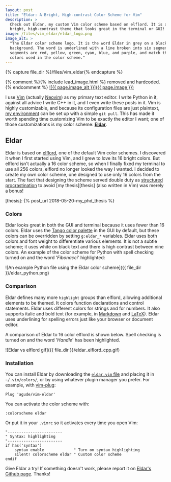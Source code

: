 ```yaml
---
layout: post
title: "Eldar: A Bright, High-contrast Color Scheme for Vim"
description: >
  Check out Eldar, my custom Vim color scheme based on elflord. It is a
  bright, high-contrast theme that looks great in the terminal or GUI!
image: /files/vim_eldar/eldar_logo.png
image_alt: >
  "The Eldar color scheme logo. It is the word Eldar in grey on a black
  background. The word is underlined with a line broken into six segments. The
  segments are red, yellow, green, cyan, blue, and purple, and match the
  colors used in the color scheme."
---
```


{% capture file_dir %}/files/vim_eldar{% endcapture %}

{% comment %}{% include lead_image.html %} removed and hardcoded. {% endcomment %}
[![{{ page.image_alt }}]({{ page.image }})][eldar]

I use [Vim][vim] (actually [Neovim][neovim]) as my primary text editor. I
write Python in it, against all advice I write C++ in it, and I even write
these posts in it. Vim is highly customizable, and because its configuration
files are just plaintext, [my environment][dotfiles] can be set up with a
simple `git pull`. This has made it worth spending time customizing Vim to be
exactly the editor I want; one of those customizations is my color scheme:
[**Eldar**][eldar].

[vim]: https://www.vim.org
[neovim]: https://neovim.io
[dotfiles]: https://github.com/agude/dotfiles/tree/master/vim
[eldar]: https://github.com/agude/vim-eldar

## Eldar

Eldar is based on [elflord][elcs], one of the default Vim color schemes. I
discovered it when I first started using Vim, and I grew to love its 16 bright
colors. But elflord isn't actually a 16 color scheme, so when I finally fixed
my terminal to use all 256 colors, elflord no longer looked the way I wanted.
I decided to create my own color scheme, one designed to use only 16 colors
from the start. The fact that designing the scheme served double duty as
[structured procrastination][sp] to avoid [my thesis][thesis] (also written in
Vim) was merely a bonus!

[elcs]: https://github.com/vim/vim/blob/master/runtime/colors/elflord.vim
[sp]: https://www.chronicle.com/article/How-to-ProcrastinateStill/93959
[thesis]: {% post_url 2018-05-20-my_phd_thesis %}

### Colors

Eldar looks great in both the GUI and terminal because it uses fewer than 16
colors. Eldar uses the [Tango color palette][tango] in the GUI by default, but
these colors can be overridden by setting `g:eldar_*` variables. Eldar
uses both colors and font weight to differentiate various elements. It is not
a subtle scheme; it uses white on black text and there is high contrast
between nine colors. An example of the color scheme for Python with spell
checking turned on and the word '_Fibonacci_' highlighted:

[tango]: http://tango.freedesktop.org/Tango_Icon_Theme_Guidelines#Color_Palette

![An example Python file using the Eldar color scheme]({{ file_dir
}}/eldar_python.png)

### Comparison

Eldar defines many more `highlight` groups than elflord, allowing additional
elements to be themed. It colors function declarations and control statements.
Eldar uses different colors for strings and for numbers. It also supports
italic and bold text (for example, in [Markdown][markdown] and
[LaTeX][latex]). Eldar uses underlining for spelling errors just like your
browser or document editor.

[markdown]: https://daringfireball.net/projects/markdown/
[latex]: https://www.latex-project.org/

A comparison of Eldar to 16 color elflord is shown below. Spell checking is
turned on and the word '_Handle_' has been highlighted.

![Eldar vs elflord gif]({{ file_dir }}/eldar_elflord_cpp.gif)

### Installation

You can install Eldar by downloading the [`eldar.vim` file][file] and placing
it in `~/.vim/colors/`, or by using whatever plugin manager you prefer. For
example, with [vim-plug][plug]:

[file]: https://github.com/agude/vim-eldar/blob/master/colors/eldar.vim
[plug]: https://github.com/junegunn/vim-plug

```vim
Plug 'agude/vim-eldar'
```

You can activate the color scheme with:

```vim
:colorscheme eldar
```

Or put it in your `.vimrc` so it activates every time you open Vim:

```vim
"------------------------
" Syntax: highlighting
"------------------------
if has('syntax')
    syntax enable             " Turn on syntax highlighting
    silent! colorscheme eldar " Custom color scheme
endif
```

Give Eldar a try! If something doesn't work, please report it on [Eldar's
Github page][eldar]. Thanks!
